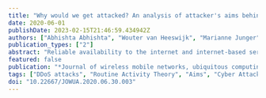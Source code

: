 ```yaml
---
title: "Why would we get attacked? An analysis of attacker's aims behind DDoS attacks"
date: 2020-06-01
publishDate: 2023-02-15T21:46:59.434942Z
authors: ["Abhishta Abhishta", "Wouter van Heeswijk", "Marianne Junger", "Lambert J. M. Nieuwenhuis", "Reinoud Joosten"]
publication_types: ["2"]
abstract: "Reliable availability to the internet and internet-based services is crucial in todaytextquoterights world. DDoS attacks pose a severe threat to the availability of such online resources – especially owing to booters – virtually everyone can execute them nowadays. In order to appropriately protect oneself against such attacks, it is essential to have a good insight into the threats that exist. This paper proposes a novel hybrid model that combines postulates from various models on crime opportunity, analyzing the targeted victim and the targeted infrastructure in conjunction. We apply this model to analyze 27 distinct attack events that occurred in 2016. To construct this dataset, we utilize a longitudinal news database specific to DDoS-related events, aiding to select relevant attack events. We outline the procedure to replicate the dataset construction process. Looking at DDoS attacks solely as a technical issue is not enough, news articles can be an important resource in providing contextual relevance to this problem. Our analysis reveals several motives underlying DDoS attacks; economic reasons are but one of the possible aims. For this reason, we advise companies to also monitor the socio-cultural and political environment. In terms of infrastructure, visibility and accessibility are the main instigators for an attack. A holistic perspective is imperative to accurately map the threats that companies face and to take appropriate protective measures."
featured: false
publication: "*Journal of wireless mobile networks, ubiquitous computing, and dependable applications*"
tags: ["DDoS attacks", "Routine Activity Theory", "Aims", "Cyber Attacks", "Cyber Crime", "Cybersecurity", "Motivation/goal setting"]
doi: "10.22667/JOWUA.2020.06.30.003"
---
```


